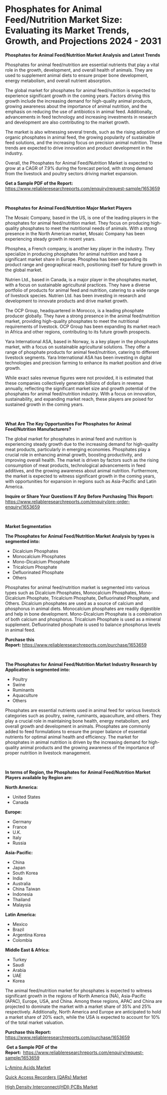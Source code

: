 <p><h1>Phosphates for Animal Feed/Nutrition Market Size: Evaluating its Market Trends, Growth, and Projections 2024 - 2031</h1></p><p><strong>Phosphates for Animal Feed/Nutrition Market Analysis and Latest Trends</strong></p>
<p><p>Phosphates for animal feed/nutrition are essential nutrients that play a vital role in the growth, development, and overall health of animals. They are used to supplement animal diets to ensure proper bone development, energy metabolism, and overall nutrient absorption.</p><p>The global market for phosphates for animal feed/nutrition is expected to experience significant growth in the coming years. Factors driving this growth include the increasing demand for high-quality animal products, growing awareness about the importance of animal nutrition, and the emphasis on reducing the use of antibiotics in animal feed. Additionally, advancements in feed technology and increasing investments in research and development are also contributing to the market growth.</p><p>The market is also witnessing several trends, such as the rising adoption of organic phosphates in animal feed, the growing popularity of sustainable feed solutions, and the increasing focus on precision animal nutrition. These trends are expected to drive innovation and product development in the industry.</p><p>Overall, the Phosphates for Animal Feed/Nutrition Market is expected to grow at a CAGR of 7.9% during the forecast period, with strong demand from the livestock and poultry sectors driving market expansion.</p></p>
<p><strong>Get a Sample PDF of the Report:&nbsp;</strong> <a href="https://www.reliableresearchreports.com/enquiry/request-sample/1653659">https://www.reliableresearchreports.com/enquiry/request-sample/1653659</a></p>
<p>&nbsp;</p>
<p><strong>Phosphates for Animal Feed/Nutrition Major Market Players</strong></p>
<p><p>The Mosaic Company, based in the US, is one of the leading players in the phosphates for animal feed/nutrition market. They focus on producing high-quality phosphates to meet the nutritional needs of animals. With a strong presence in the North American market, Mosaic Company has been experiencing steady growth in recent years.</p><p>Phosphea, a French company, is another key player in the industry. They specialize in producing phosphates for animal nutrition and have a significant market share in Europe. Phosphea has been expanding its product range and geographical reach, positioning itself for future growth in the global market.</p><p>Nutrien Ltd., based in Canada, is a major player in the phosphates market, with a focus on sustainable agricultural practices. They have a diverse portfolio of products for animal feed and nutrition, catering to a wide range of livestock species. Nutrien Ltd. has been investing in research and development to innovate products and drive market growth.</p><p>The OCP Group, headquartered in Morocco, is a leading phosphate producer globally. They have a strong presence in the animal feed/nutrition market, providing high-quality phosphates to meet the nutritional requirements of livestock. OCP Group has been expanding its market reach in Africa and other regions, contributing to its future growth prospects.</p><p>Yara International ASA, based in Norway, is a key player in the phosphates market, with a focus on sustainable agricultural solutions. They offer a range of phosphate products for animal feed/nutrition, catering to different livestock segments. Yara International ASA has been investing in digital technologies and precision farming to enhance its market position and drive growth.</p><p>While exact sales revenue figures were not provided, it is estimated that these companies collectively generate billions of dollars in revenue annually, reflecting the significant market size and growth potential of the phosphates for animal feed/nutrition industry. With a focus on innovation, sustainability, and expanding market reach, these players are poised for sustained growth in the coming years.</p></p>
<p>&nbsp;</p>
<p><strong>What Are The Key Opportunities For Phosphates for Animal Feed/Nutrition Manufacturers?</strong></p>
<p><p>The global market for phosphates in animal feed and nutrition is experiencing steady growth due to the increasing demand for high-quality meat products, particularly in emerging economies. Phosphates play a crucial role in enhancing animal growth, boosting productivity, and improving overall health. The market is driven by factors such as the rising consumption of meat products, technological advancements in feed additives, and the growing awareness about animal nutrition. Furthermore, the market is expected to witness significant growth in the coming years, with opportunities for expansion in regions such as Asia-Pacific and Latin America.</p></p>
<p><strong>Inquire or Share Your Questions If Any Before Purchasing This Report:</strong> <a href="https://www.reliableresearchreports.com/enquiry/pre-order-enquiry/1653659">https://www.reliableresearchreports.com/enquiry/pre-order-enquiry/1653659</a></p>
<p>&nbsp;</p>
<p><strong>Market Segmentation</strong></p>
<p><strong>The Phosphates for Animal Feed/Nutrition Market Analysis by types is segmented into:</strong></p>
<p><ul><li>Dicalcium Phosphates</li><li>Monocalcium Phosphates</li><li>Mono-Dicalcium Phosphate</li><li>Tricalcium Phosphate</li><li>Defluorinated Phosphate</li><li>Others</li></ul></p>
<p><p>Phosphates for animal feed/nutrition market is segmented into various types such as Dicalcium Phosphates, Monocalcium Phosphates, Mono-Dicalcium Phosphate, Tricalcium Phosphate, Defluorinated Phosphate, and Others. Dicalcium phosphates are used as a source of calcium and phosphorus in animal diets. Monocalcium phosphates are readily digestible and help in bone development. Mono-Dicalcium Phosphate is a combination of both calcium and phosphorus. Tricalcium Phosphate is used as a mineral supplement. Defluorinated phosphate is used to balance phosphorus levels in animal feed.</p></p>
<p><strong>Purchase this Report:&nbsp;</strong><a href="https://www.reliableresearchreports.com/purchase/1653659">https://www.reliableresearchreports.com/purchase/1653659</a></p>
<p>&nbsp;</p>
<p><strong>The Phosphates for Animal Feed/Nutrition Market Industry Research by Application is segmented into:</strong></p>
<p><ul><li>Poultry</li><li>Swine</li><li>Ruminants</li><li>Aquaculture</li><li>Others</li></ul></p>
<p><p>Phosphates are essential nutrients used in animal feed for various livestock categories such as poultry, swine, ruminants, aquaculture, and others. They play a crucial role in maintaining bone health, energy metabolism, and overall growth and development in animals. Phosphates are commonly added to feed formulations to ensure the proper balance of essential nutrients for optimal animal health and efficiency. The market for phosphates in animal nutrition is driven by the increasing demand for high-quality animal products and the growing awareness of the importance of proper nutrition in livestock management.</p></p>
<p>&nbsp;</p>
<p><strong>In terms of Region, the Phosphates for Animal Feed/Nutrition Market Players available by Region are:</strong></p>
<p>
    <p> <strong> North America: </strong>
        <ul>
            <li>United States</li>
            <li>Canada</li>
        </ul>
        </p> 
    <p> <strong> Europe: </strong>
        <ul>
            <li>Germany</li>
            <li>France</li>
            <li>U.K.</li>
            <li>Italy</li>
            <li>Russia</li>
        </ul>
        </p> 
    <p> <strong> Asia-Pacific: </strong>
        <ul>
            <li>China</li>
            <li>Japan</li>
            <li>South Korea</li>
            <li>India</li>
            <li>Australia</li>
            <li>China Taiwan</li>
            <li>Indonesia</li>
            <li>Thailand</li>
            <li>Malaysia</li>
        </ul>
        </p> 
    <p> <strong> Latin America: </strong>
        <ul>
            <li>Mexico</li>
            <li>Brazil</li>
            <li>Argentina Korea</li>
            <li>Colombia</li>
        </ul>
        </p> 
    <p> <strong> Middle East & Africa: </strong>
        <ul>
            <li>Turkey</li>
            <li>Saudi</li>
            <li>Arabia</li>
            <li>UAE</li>
            <li>Korea</li>
        </ul>
    </p>
    </p>
<p><p>The animal feed/nutrition market for phosphates is expected to witness significant growth in the regions of North America (NA), Asia-Pacific (APAC), Europe, USA, and China. Among these regions, APAC and China are projected to dominate the market with a market share of 35% and 25% respectively. Additionally, North America and Europe are anticipated to hold a market share of 20% each, while the USA is expected to account for 10% of the total market valuation.</p></p>
<p><strong>Purchase this Report: </strong><a href="https://www.reliableresearchreports.com/purchase/1653659">https://www.reliableresearchreports.com/purchase/1653659</a></p>
<p>&nbsp;<strong>Get a Sample PDF of the Report:&nbsp;&nbsp;</strong><a href="https://www.reliableresearchreports.com/enquiry/request-sample/1653659">https://www.reliableresearchreports.com/enquiry/request-sample/1653659</a></p>
<p><strong></strong></p>
<p><p><a href="https://view.publitas.com/reportprime-1/l-amino-acids-market-offers-provide-insightful-data-for-the-time-period-from-2024-to-2031-and-also-provide-analysis-based-on-application-type-and-region/">L-Amino Acids Market</a></p><p><a href="https://view.publitas.com/reportprime-1/quick-access-recorders-qars-market-insights-market-players-and-forecast-till-2031/">Quick Access Recorders (QARs) Market</a></p><p><a href="https://view.publitas.com/reportprime-1/insights-into-high-density-interconnect-hdi-pcbs-market-size-analysing-market-share-trends-and-growth-from-2024-to-2031/">High Density Interconnect(HDI) PCBs Market</a></p></p>